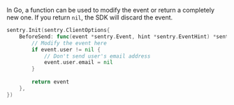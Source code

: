 In Go, a function can be used to modify the event or return a completely new one. If you return `nil`, the SDK will discard the event.

```go
sentry.Init(sentry.ClientOptions{
    BeforeSend: func(event *sentry.Event, hint *sentry.EventHint) *sentry.Event {
        // Modify the event here
        if event.user != nil {
            // Don't send user's email address
            event.user.email = nil
        }
        
        return event
    },
})
```
